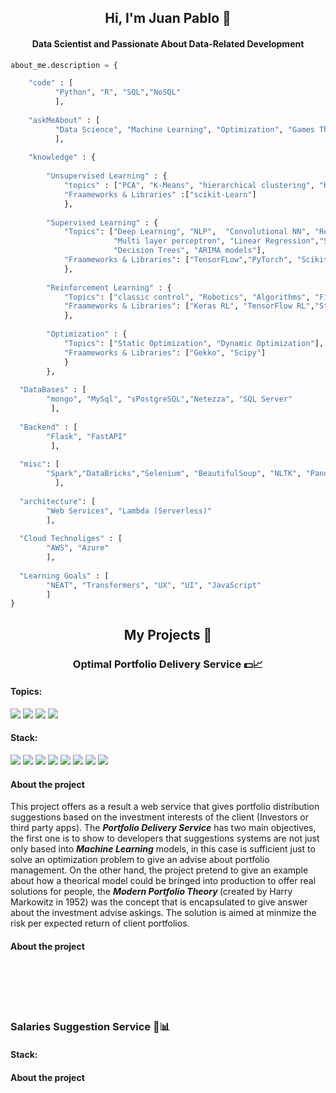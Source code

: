 
<div>
  <h2 align = "center" id = "heading" font-weight =  bold>Hi, I'm Juan Pablo 👋</h2>
  <h4 align="center" id="heading">Data Scientist and Passionate About Data-Related Development</h4>
</div>


```python
about_me.description = {

    "code" : [ 
          "Python", "R", "SQL","NoSQL"
          ],
          
    "askMeAbout" : [
          "Data Science", "Machine Learning", "Optimization", "Games Theory"
          ],
          
    "knowledge" : {
    
        "Unsupervised Learning" : {
            "topics" : ["PCA", "K-Means", "hierarchical clustering", "KNN"],
            "Fraameworks & Libraries" :["scikit-Learn"]
            },
            
        "Supervised Learning" : {
            "Topics": ["Deep Learning", "NLP",  "Convolutional NN", "Recurrent NN", "LSTM NN",
                       "Multi layer perceptron", "Linear Regression","Support vector machine",
                       "Decision Trees", "ARIMA models"],
            "Fraameworks & Libraries": ["TensorFLow","PyTorch", "Scikit-Learn","Keras","statsmodels"]
            },
            
        "Reinforcement Learning" : {
            "Topics": ["classic control", "Robotics", "Algorithms", "Finance"],
            "Fraameworks & Libraries": ["Keras RL", "TensorFlow RL","Stable-baselines"]
            },
            
        "Optimization" : {
            "Topics": ["Static Optimization", "Dynamic Optimization"],
            "Fraameworks & Libraries": ["Gekko", "Scipy"]
            }
        },
      
  "DataBases" : [
        "mongo", "MySql", "sPostgreSQL","Netezza", "SQL Server"
         ],   
  
  "Backend" : [
        "Flask", "FastAPI"
         ],
       
  "misc": [
        "Spark","DataBricks","Selenium", "BeautifulSoup", "NLTK", "Pandas", "Numpy", "SqlAlchemy", "DASH" 
          ],
          
  "architecture": [
        "Web Services", "Lambda (Serverless)"
        ],
        
  "Cloud Technoliges" : [
        "AWS", "Azure"
        ],
        
  "Learning Goals" : [
        "NEAT", "Transformers", "UX", "UI", "JavaScript"
        ]
}
```

<h2 align = "center" font-weight =  bold> My Projects 💬 </h2>


<h3 font-weight =  bold align = "center"> Optimal Portfolio Delivery Service  💵📈 </h3>
<h4 font-weight =  bold> Topics: </h4>
<p>
  <span>
    <span style = "pading : 2px; display: inline;">
      <img src="https://img.shields.io/badge/-Optimization-black" />
    </span>
    <span style = "pading : 2px; display: inline;">
      <img src="https://img.shields.io/badge/-Financial Markets-critical" />
    </span>    
    <span style = "pading : 2px; display: inline;">
      <img src="https://img.shields.io/badge/-Web Service-success" />
    </span>
    <span style = "pading : 2px; display: inline;">
      <img src="https://img.shields.io/badge/-Time Series-informational" />
    </span>

  </span>
</p>

<h4 font-weight =  bold> Stack: </h4>
<p>
  <span>
    <span style = "pading : 2px; display: inline;">
      <img src="https://img.shields.io/badge/-Python-yellow" />
    </span>
    <span style = "pading : 2px; display: inline;">
      <img src="https://img.shields.io/badge/-MySQL-blue"/>
    </span>
    <span style = "pading : 2px; display: inline;">
      <img src="https://img.shields.io/badge/-FastAPI-brightgreen" />
    </span>
    <span style = "pading : 2px; display: inline;">
      <img src="https://img.shields.io/badge/-SQLAlchemy-red"/>
    </span>
    <span style = "pading : 2px; display: inline;">
      <img src="https://img.shields.io/badge/-Pandas-blueviolet"/>
    </span>
    <span style = "pading : 2px; display: inline;">
      <img src="https://img.shields.io/badge/-Numpy-ff69b4"/>
    </span>
    <span style = "pading : 2px; display: inline;">
      <img src="https://img.shields.io/badge/-Scipy-yellowgreen"/>
    </span>
    <span style = "pading : 2px; display: inline;">
      <img src="https://img.shields.io/badge/-Yahoo Finance-430297"/>
    </span>    
  </span>
</p>

<h4 font-weight =  bold> About the project </h4>
<span>
  This project offers as a result a web service that gives portfolio distribution suggestions based on the investment interests of the client (Investors or third party 
  apps). The <b><i>Portfolio Delivery Service</i></b> has two main objectives, the first one is to show to developers that suggestions systems are not just only based into 
  <b><i>Machine Learning</i></b> models, in this case is sufficient just to solve an optimization problem to give an advise about portfolio management. On the other hand, the 
  project pretend to give an example about how a theorical model could be bringed into production to offer real solutions for people, the <b><i>Modern Portfolio Theory</i>
  </b> (created by Harry Markowitz in 1952) was the concept that is encapsulated to give answer about the investment advise askings. The solution is aimed at minmize the risk 
  per expected return of client portfolios.
</span>
 
<h4 font-weight =  bold> About the project </h4>
 
 


<br>
<br>
<br>
<br>
<h3 font-weight =  bold> Salaries Suggestion Service 💼📊 </h3>
<h4 font-weight =  bold> Stack: </h4>

<h4 font-weight =  bold> About the project </h4>




<!--
**JuanPChicaC/JuanPChicaC** is a ✨ _special_ ✨ repository because its `README.md` (this file) appears on your GitHub profile.

Here are some ideas to get you started:

- 🔭 I’m currently working on ...
- 🌱 I’m currently learning ...
- 👯 I’m looking to collaborate on ...
- 🤔 I’m looking for help with ...
- 💬 Ask me about ...
- 📫 How to reach me: ...
- 😄 Pronouns: ...
- ⚡ Fun fact: ...
-->
